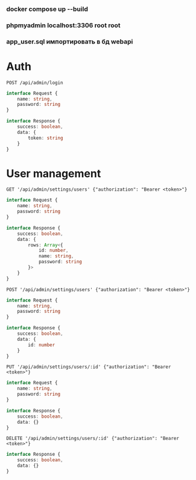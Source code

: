 ### docker compose up --build
### phpmyadmin localhost:3306 root root
### app_user.sql импортировать в бд webapi

# Auth

```shell
POST /api/admin/login
```

```typescript
interface Request {
    name: string,
    password: string
}
```

```typescript
interface Response {
    success: boolean,
    data: {
        token: string
    }
}
```

# User management

```shell
GET '/api/admin/settings/users' {"authorization": "Bearer <token>"}
```

```typescript
interface Request {
    name: string,
    password: string
}
```

```typescript
interface Response {
    success: boolean,
    data: {
        rows: Array<{
            id: number,
            name: string,
            password: string
        }>
    }
}
```

```shell
POST '/api/admin/settings/users' {"authorization": "Bearer <token>"}
```

```typescript
interface Request {
    name: string,
    password: string
}
```

```typescript
interface Response {
    success: boolean,
    data: {
        id: number
    }
}
```

```shell
PUT '/api/admin/settings/users/:id' {"authorization": "Bearer <token>"}
```

```typescript
interface Request {
    name: string,
    password: string
}
```

```typescript
interface Response {
    success: boolean,
    data: {}
}
```

```shell
DELETE '/api/admin/settings/users/:id' {"authorization": "Bearer <token>"}
```

```typescript
interface Response {
    success: boolean,
    data: {}
}
```
